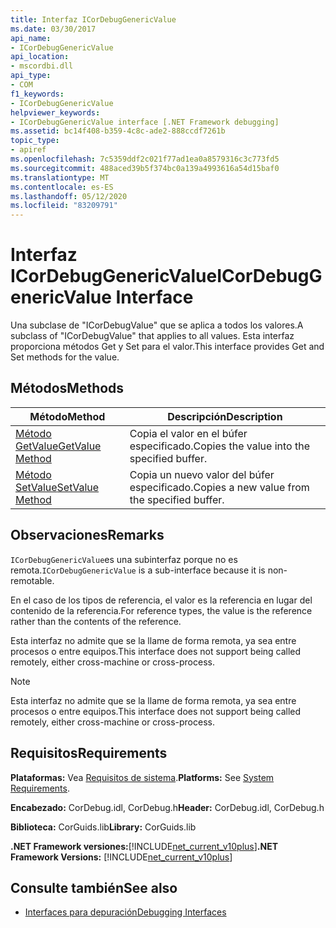 ```yaml
---
title: Interfaz ICorDebugGenericValue
ms.date: 03/30/2017
api_name:
- ICorDebugGenericValue
api_location:
- mscordbi.dll
api_type:
- COM
f1_keywords:
- ICorDebugGenericValue
helpviewer_keywords:
- ICorDebugGenericValue interface [.NET Framework debugging]
ms.assetid: bc14f408-b359-4c8c-ade2-888ccdf7261b
topic_type:
- apiref
ms.openlocfilehash: 7c5359ddf2c021f77ad1ea0a8579316c3c773fd5
ms.sourcegitcommit: 488aced39b5f374bc0a139a4993616a54d15baf0
ms.translationtype: MT
ms.contentlocale: es-ES
ms.lasthandoff: 05/12/2020
ms.locfileid: "83209791"
---
```

# <a name="icordebuggenericvalue-interface"></a><span data-ttu-id="8000b-102">Interfaz ICorDebugGenericValue</span><span class="sxs-lookup"><span data-stu-id="8000b-102">ICorDebugGenericValue Interface</span></span>

<span data-ttu-id="8000b-103">Una subclase de "ICorDebugValue" que se aplica a todos los valores.</span><span class="sxs-lookup"><span data-stu-id="8000b-103">A subclass of "ICorDebugValue" that applies to all values.</span></span> <span data-ttu-id="8000b-104">Esta interfaz proporciona métodos Get y Set para el valor.</span><span class="sxs-lookup"><span data-stu-id="8000b-104">This interface provides Get and Set methods for the value.</span></span>  
  
## <a name="methods"></a><span data-ttu-id="8000b-105">Métodos</span><span class="sxs-lookup"><span data-stu-id="8000b-105">Methods</span></span>  
  
|<span data-ttu-id="8000b-106">Método</span><span class="sxs-lookup"><span data-stu-id="8000b-106">Method</span></span>|<span data-ttu-id="8000b-107">Descripción</span><span class="sxs-lookup"><span data-stu-id="8000b-107">Description</span></span>|  
|------------|-----------------|  
|[<span data-ttu-id="8000b-108">Método GetValue</span><span class="sxs-lookup"><span data-stu-id="8000b-108">GetValue Method</span></span>](icordebuggenericvalue-getvalue-method.md)|<span data-ttu-id="8000b-109">Copia el valor en el búfer especificado.</span><span class="sxs-lookup"><span data-stu-id="8000b-109">Copies the value into the specified buffer.</span></span>|  
|[<span data-ttu-id="8000b-110">Método SetValue</span><span class="sxs-lookup"><span data-stu-id="8000b-110">SetValue Method</span></span>](icordebuggenericvalue-setvalue-method.md)|<span data-ttu-id="8000b-111">Copia un nuevo valor del búfer especificado.</span><span class="sxs-lookup"><span data-stu-id="8000b-111">Copies a new value from the specified buffer.</span></span>|  
  
## <a name="remarks"></a><span data-ttu-id="8000b-112">Observaciones</span><span class="sxs-lookup"><span data-stu-id="8000b-112">Remarks</span></span>  
 <span data-ttu-id="8000b-113">`ICorDebugGenericValue`es una subinterfaz porque no es remota.</span><span class="sxs-lookup"><span data-stu-id="8000b-113">`ICorDebugGenericValue` is a sub-interface because it is non-remotable.</span></span>  
  
 <span data-ttu-id="8000b-114">En el caso de los tipos de referencia, el valor es la referencia en lugar del contenido de la referencia.</span><span class="sxs-lookup"><span data-stu-id="8000b-114">For reference types, the value is the reference rather than the contents of the reference.</span></span>  
  
 <span data-ttu-id="8000b-115">Esta interfaz no admite que se la llame de forma remota, ya sea entre procesos o entre equipos.</span><span class="sxs-lookup"><span data-stu-id="8000b-115">This interface does not support being called remotely, either cross-machine or cross-process.</span></span>  
  
> [!NOTE]
> <span data-ttu-id="8000b-116">Esta interfaz no admite que se la llame de forma remota, ya sea entre procesos o entre equipos.</span><span class="sxs-lookup"><span data-stu-id="8000b-116">This interface does not support being called remotely, either cross-machine or cross-process.</span></span>  
  
## <a name="requirements"></a><span data-ttu-id="8000b-117">Requisitos</span><span class="sxs-lookup"><span data-stu-id="8000b-117">Requirements</span></span>  
 <span data-ttu-id="8000b-118">**Plataformas:** Vea [Requisitos de sistema](../../get-started/system-requirements.md).</span><span class="sxs-lookup"><span data-stu-id="8000b-118">**Platforms:** See [System Requirements](../../get-started/system-requirements.md).</span></span>  
  
 <span data-ttu-id="8000b-119">**Encabezado:** CorDebug.idl, CorDebug.h</span><span class="sxs-lookup"><span data-stu-id="8000b-119">**Header:** CorDebug.idl, CorDebug.h</span></span>  
  
 <span data-ttu-id="8000b-120">**Biblioteca:** CorGuids.lib</span><span class="sxs-lookup"><span data-stu-id="8000b-120">**Library:** CorGuids.lib</span></span>  
  
 <span data-ttu-id="8000b-121">**.NET Framework versiones:**[!INCLUDE[net_current_v10plus](../../../../includes/net-current-v10plus-md.md)]</span><span class="sxs-lookup"><span data-stu-id="8000b-121">**.NET Framework Versions:** [!INCLUDE[net_current_v10plus](../../../../includes/net-current-v10plus-md.md)]</span></span>  
  
## <a name="see-also"></a><span data-ttu-id="8000b-122">Consulte también</span><span class="sxs-lookup"><span data-stu-id="8000b-122">See also</span></span>

- [<span data-ttu-id="8000b-123">Interfaces para depuración</span><span class="sxs-lookup"><span data-stu-id="8000b-123">Debugging Interfaces</span></span>](debugging-interfaces.md)
